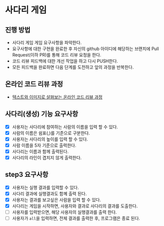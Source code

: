 # 사다리 게임
## 진행 방법
* 사다리 게임 게임 요구사항을 파악한다.
* 요구사항에 대한 구현을 완료한 후 자신의 github 아이디에 해당하는 브랜치에 Pull Request(이하 PR)를 통해 코드 리뷰 요청을 한다.
* 코드 리뷰 피드백에 대한 개선 작업을 하고 다시 PUSH한다.
* 모든 피드백을 완료하면 다음 단계를 도전하고 앞의 과정을 반복한다.

## 온라인 코드 리뷰 과정
* [텍스트와 이미지로 살펴보는 온라인 코드 리뷰 과정](https://github.com/nextstep-step/nextstep-docs/tree/master/codereview)

## 사다리(생성) 기능 요구사항
- [x] 사용자는 사다리에 참여하는 사람의 이름을 입력 할 수 있다.
- [x] 사람의 이름은 쉼표(,)를 기준으로 구분한다.
- [x] 사용자는 사다리의 높이를 입력 할 수 있다.
- [x] 사람 이름을 5자 기준으로 출력한다.
- [x] 사다리는 이름과 함께 출력된다.
- [x] 사다리의 라인이 겹치지 않게 출력한다.

## step3 요구사항
- [x] 사용자는 실행 결과를 입력할 수 있다.
- [x] 사다리 결과에 실행결과도 함꼐 출력 된다.
- [x] 사용자는 결과를 보고싶은 사람을 입력 할 수 있다.
- [x] 사다리는 게임을 시작하면, 사용자와 결과로 사다리의 결과를 도출한다.
- [ ] 사용자를 입력받으면, 해당 사용자의 실행결과를 출력 한다.
- [ ] 사용자가 `all`을 입력하면, 전체 결과를 출력한 후, 프로그램은 종료 된다.
